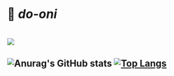 📌 _do-oni_ 
============

# <img src="https://img.shields.io/badge/dooni-F1E8AE?style=for-the-badge&logo=GitHub&logoColor=black">

<!-- <img src="https://user-images.githubusercontent.com/84673603/139332613-9bca552c-3d3b-48e2-98f3-c3f1f1cf00ca.jpeg" width="500px" height="400px" title="px(픽셀) 크기 설정" alt="RubberDuck"></img><br/> -->


<!-- Wakatime -->
<!-- [![willianrod's wakatime stats](https://github-readme-stats.vercel.app/api/wakatime?username=do-oni)](https://github.com/anuraghazra/github-readme-stats) -->

<!-- HITS  -->
<!-- [![Hits](https://hits.seeyoufarm.com/api/count/incr/badge.svg?url=https%3A%2F%2Fgithub.com%2Fdo-oni&count_bg=%2379C83D&title_bg=%23555555&icon=&icon_color=%23E7E7E7&title=hits&edge_flat=false)](https://hits.seeyoufarm.com) -->

<!--Stats Card  -->
<!-- [![Anurag's GitHub stats](https://github-readme-stats.vercel.app/api?username=do-oni)](https://github.com/anuraghazra/github-readme-stats) -->
<!-- Theme version - orange -->
## ![Anurag's GitHub stats](https://github-readme-stats.vercel.app/api?username=do-oni&show_icons=true&theme=gruvbox)  [![Top Langs](https://github-readme-stats.vercel.app/api/top-langs/?username=do-oni&layout=compact)](https://github.com/anuraghazra/github-readme-stats)

<!-- Theme version - orange 2 -->
<!-- ![Anurag's GitHub stats](https://github-readme-stats.vercel.app/api?username=do-oni&show_icons=true&theme=onedark) -->


<!-- 뱃지 만들기 -->
<!-- <img src="https://img.shields.io/badge/기술이름-#제외색상번호?style=for-the-badge&logo=아이콘이름&logoColor=white"> -->

<!-- <img src="https://img.shields.io/badge/mysql-4479A1?style=for-the-badge&logo=mysql&logoColor=white"> -->
<!-- <img src="https://img.shields.io/badge/mariaDB-003545?style=for-the-badge&logo=mariaDB&logoColor=white"> -->
<!-- <img src="https://img.shields.io/badge/jquery-0769AD?style=for-the-badge&logo=jquery&logoColor=white"> -->
<!-- <img src="https://img.shields.io/badge/react-61DAFB?style=for-the-badge&logo=react&logoColor=black"> -->
<!-- <img src="https://img.shields.io/badge/bootstrap-7952B3?style=for-the-badge&logo=bootstrap&logoColor=white">  -->
<!-- <img src="https://img.shields.io/badge/linux-FCC624?style=for-the-badge&logo=linux&logoColor=black">  -->
<!-- <img src="https://img.shields.io/badge/aws-232F3E?style=for-the-badge&logo=aws&logoColor=white">  -->
<!-- <img src="https://img.shields.io/badge/aws-232F3E?style=for-the-badge&logo=ElasticStack&logoColor=white">  -->

<!-- 
<img src="https://img.shields.io/badge/JAVA-007396?style=for-the-badge&logo=java&logoColor=white"> <img src="https://img.shields.io/badge/Spring-6DB33F?style=for-the-badge&logo=Spring&logoColor=white"> <img src="https://img.shields.io/badge/apache tomcat-F8DC75?style=for-the-badge&logo=apachetomcat&logoColor=black"> <img src="https://img.shields.io/badge/oracle-F80000?style=for-the-badge&logo=oracle&logoColor=white"> 

<img src="https://img.shields.io/badge/javascript-F7DF1E?style=for-the-badge&logo=javascript&logoColor=black"> <img src="https://img.shields.io/badge/vue.js-4FC08D?style=for-the-badge&logo=vue.js&logoColor=white"> <img src="https://img.shields.io/badge/html-E34F26?style=for-the-badge&logo=html5&logoColor=white"> <img src="https://img.shields.io/badge/css-1572B6?style=for-the-badge&logo=css3&logoColor=white"> 
 -->


